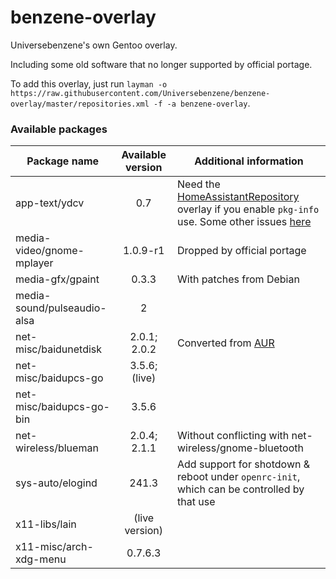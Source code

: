 # benzene-overlay
Universebenzene's own Gentoo overlay.

Including some old software that no longer supported by official portage.

To add this overlay, just run `layman -o https://raw.githubusercontent.com/Universebenzene/benzene-overlay/master/repositories.xml -f -a benzene-overlay`.

### Available packages

Package name | Available version | Additional information
------------ | :---------------: | ----------------------
app-text/ydcv               | 0.7            | Need the [HomeAssistantRepository](https://git.edevau.net/onkelbeh/HomeAssistantRepository) overlay if you enable `pkg-info` use. Some other issues [here](https://forums.gentoo.org/viewtopic-p-8352006.html)
media-video/gnome-mplayer   | 1.0.9-r1       | Dropped by official portage
media-gfx/gpaint            | 0.3.3          | With patches from Debian
media-sound/pulseaudio-alsa | 2              |
net-misc/baidunetdisk       | 2.0.1; 2.0.2   | Converted from [AUR](https://aur.archlinux.org/packages/baidunetdisk-bin)
net-misc/baidupcs-go        | 3.5.6; (live)  |
net-misc/baidupcs-go-bin    | 3.5.6          |
net-wireless/blueman        | 2.0.4; 2.1.1   | Without conflicting with net-wireless/gnome-bluetooth
sys-auto/elogind            | 241.3          | Add support for shotdown & reboot under `openrc-init`, which can be controlled by that use
x11-libs/lain               | (live version) |
x11-misc/arch-xdg-menu      | 0.7.6.3        |
